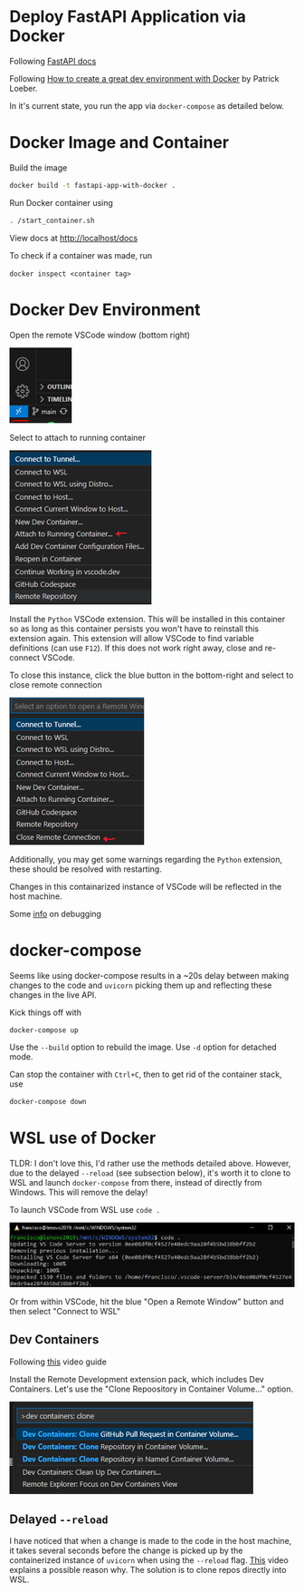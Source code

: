 Deploy FastAPI Application via Docker
=====================================

Following [FastAPI docs](https://fastapi.tiangolo.com/deployment/docker/)

Following [How to create a great dev environment with Docker](https://youtu.be/0H2miBK_gAk?si=lllFonixFqUq58Eq) by Patrick Loeber.

In it's current state, you run the app via `docker-compose` as detailed below.

# Docker Image and Container

Build the image

```bash
docker build -t fastapi-app-with-docker .
```

Run Docker container using

```bash
. /start_container.sh
```

View docs at [http://localhost/docs](http://localhost/docs)

To check if a container was made, run

`docker inspect <container tag>`

# Docker Dev Environment

Open the remote VSCode window (bottom right)

![1705428379359](image/README/1705428379359.png)

Select to attach to running container

![1705428498357](image/README/1705428498357.png)

Install the `Python` VSCode extension. This will be installed in this container so as long as this container persists you won't have to reinstall this extension again. This extension will allow VSCode to find variable definitions (can use `F12`). If this does not work right away, close and re-connect VSCode.

To close this instance, click the blue button in the bottom-right and select to close remote connection

![1705428901931](image/README/1705428901931.png)

Additionally, you may get some warnings regarding the `Python` extension, these should be resolved with restarting.

Changes in this containarized instance of VSCode will be reflected in the host machine.

Some [info](https://github.com/patrickloeber/python-docker-tutorial/tree/main/dev-environment#7-debug-python-code-inside-a-container) on debugging

# docker-compose

Seems like using docker-compose results in a ~20s delay between making changes to the code and `uvicorn` picking them up and reflecting these changes in the live API.

Kick things off with

```bash
docker-compose up
```

Use the `--build` option to rebuild the image. Use `-d` option for detached mode.

Can stop the container with `Ctrl+C`, then to get rid of the container stack, use

```bash
docker-compose down
```

# WSL use of Docker

TLDR: I don't love this, I'd rather use the methods detailed above. However, due to the delayed `--reload` (see subsection below), it's worth it to clone to WSL and launch `docker-compose` from there, instead of directly from Windows. This will remove the delay!

To launch VSCode from WSL use `code .`

![wsl_vscode](image/README/wsl_vscode.png)

Or from within VSCode, hit the blue "Open a Remote Window" button and then select "Connect to WSL"


## Dev Containers

Following [this](https://youtu.be/SDa3v4Quj7Y?si=d_Xm9Kh_TnlIWXoJ) video guide

Install the Remote Development extension pack, which includes Dev Containers. Let's use the "Clone Repoository in Container Volume..." option.

![1705460722378](image/README/1705460722378.png)

## Delayed `--reload`

I have noticed that when a change is made to the code in the host machine, it takes several seconds before the change is picked up by the containerized instance of `uvicorn` when using the `--reload` flag. [This](https://youtu.be/SDa3v4Quj7Y?si=IauV72FmPa4kyS8r&t=384) video explains a possible reason why. The solution is to clone repos directly into WSL.
